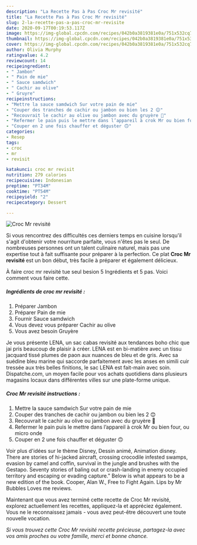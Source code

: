 ```yaml
---
description: "La Recette Pas à Pas Croc Mr revisité"
title: "La Recette Pas à Pas Croc Mr revisité"
slug: 2-la-recette-pas-a-pas-croc-mr-revisite
date: 2020-09-17T00:19:53.117Z
image: https://img-global.cpcdn.com/recipes/042b0a3819381e0a/751x532cq70/croc-mr-revisite-photo-principale-de-la-recette.jpg
thumbnail: https://img-global.cpcdn.com/recipes/042b0a3819381e0a/751x532cq70/croc-mr-revisite-photo-principale-de-la-recette.jpg
cover: https://img-global.cpcdn.com/recipes/042b0a3819381e0a/751x532cq70/croc-mr-revisite-photo-principale-de-la-recette.jpg
author: Olivia Murphy
ratingvalue: 4.2
reviewcount: 14
recipeingredient:
- " Jambon"
- " Pain de mie"
- " Sauce samdwich"
- " Cachir au olive"
- " Gruyre"
recipeinstructions:
- "Mettre la sauce samdwich Sur votre pain de mie"
- "Couper des tranches de cachir ou jambon ou bien les 2 😊"
- "Recouvrait le cachir au olive ou jambon avec du gruyère 🧀"
- "Refermer le pain puis le mettre dans l’appareil à crok Mr ou bien four, ou micro onde"
- "Couper en 2 une fois chauffer et déguster 🙃"
categories:
- Resep
tags:
- croc
- mr
- revisit

katakunci: croc mr revisit 
nutrition: 279 calories
recipecuisine: Indonesian
preptime: "PT34M"
cooktime: "PT54M"
recipeyield: "2"
recipecategory: Dessert

---
```



![Croc Mr revisité](https://img-global.cpcdn.com/recipes/042b0a3819381e0a/751x532cq70/croc-mr-revisite-photo-principale-de-la-recette.jpg)

Si vous rencontrez des difficultés ces derniers temps en cuisine lorsqu'il s'agit d'obtenir votre nourriture parfaite, vous n'êtes pas le seul. De nombreuses personnes ont un talent culinaire naturel, mais pas une expertise tout à fait suffisante pour préparer à la perfection. Ce plat <strong> Croc Mr revisité </strong> est un bon début, très facile à préparer et également délicieux.

<!--inarticleads1-->

À faire croc mr revisité tue seul besion 5 Ingrédients et 5 pas. Voici comment vous faire cette.

##### Ingrédients de croc mr revisité :

1. Préparer  Jambon
1. Préparer  Pain de mie
1. Fournir  Sauce samdwich
1. Vous devez vous préparer  Cachir au olive
1. Vous avez besoin  Gruyère


Je vous présente LENA, un sac cabas revisité aux tendances boho chic que jai pris beaucoup de plaisir à créer. LENA est en bi-matière avec un tissu jacquard tissé plumes de paon aux nuances de bleu et de gris. Avec sa suédine bleu marine qui saccorde parfaitement avec les anses en simili cuir tressée aux très belles finitions, le sac LENA est fait-main avec soin. Dispatche.com, un moyen facile pour vos achats quotidiens dans plusieurs magasins locaux dans différentes villes sur une plate-forme unique. 

<!--inarticleads2-->

##### Croc Mr revisité instructions :

1. Mettre la sauce samdwich Sur votre pain de mie
1. Couper des tranches de cachir ou jambon ou bien les 2 😊
1. Recouvrait le cachir au olive ou jambon avec du gruyère 🧀
1. Refermer le pain puis le mettre dans l’appareil à crok Mr ou bien four, ou micro onde
1. Couper en 2 une fois chauffer et déguster 🙃


Voir plus d&#39;idées sur le thème Disney, Dessin animé, Animation disney. There are stories of hi-jacked aircraft, crossing crocodile infested swamps, evasion by camel and coffin, survival in the jungle and brushes with the Gestapo. Seventy stories of baling out or crash-landing in enemy occupied territory and escaping or evading capture.&#34; Below is what appears to be a new edition of the book. Cooper, Alan W., Free to Fight Again. Lips by Mr Bubbles Loves me reviews. 

<!--inarticleads1-->

<p>
Maintenant que vous avez terminé cette recette de Croc Mr revisité, explorez actuellement les recettes, appliquez-la et appréciez également. Vous ne le reconnaissez jamais - vous avez peut-être découvert une toute nouvelle vocation.
</p>

<p>
<i>Si vous trouvez cette Croc Mr revisité recette précieuse, partagez-la avec vos amis proches ou votre famille, merci et bonne chance.</i>
</p>
